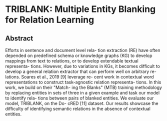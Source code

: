 # TRIBLANK: Multiple Entity Blanking for Relation Learning

## Abstract

Efforts in sentence and document level rela- tion extraction (RE) have often depended on predefined schema or knowledge graphs (KG) to develop mappings from text to relations, or to develop extendable textual representa- tions. However, due to variations in KGs, it becomes difficult to develop a general relation extractor that can perform well on arbitrary re- lations. Soares et al., 2019 [9] leverage re- cent work in contextual word representations to construct task-agnostic relation representa- tions. In this work, we build on their "Match- ing the Blanks" (MTB) training methodology by replacing entities in sets of three in a given example and task our model to identify rela- tions between pairs of blanked entities. We evaluate our model, TRIBLANK, on the Do- cRED [11] dataset. Our results showcase the difficulty of identifying semantic relations in the absence of contextual entities.
